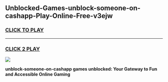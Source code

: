 
## Unblocked-Games-unblock-someone-on-cashapp-Play-Online-Free-v3ejw
<h3>
<a href="https://premium76.site?title=unblock-someone-on-cashapp&ref=26A">CLICK TO PLAY</a></h3>
<hr>

<h3>
<a href="https://premium76.site?title=unblock-someone-on-cashapp&ref=26A">CLICK 2 PLAY</a>
  
</h3>

<a href="https://premium76.site?title=unblock-someone-on-cashapp&ref=26A"><img src="https://clearcache.store/games.png"></a>


**unblock-someone-on-cashapp games unblocked: Your Gateway to Fun and Accessible Online Gaming**

